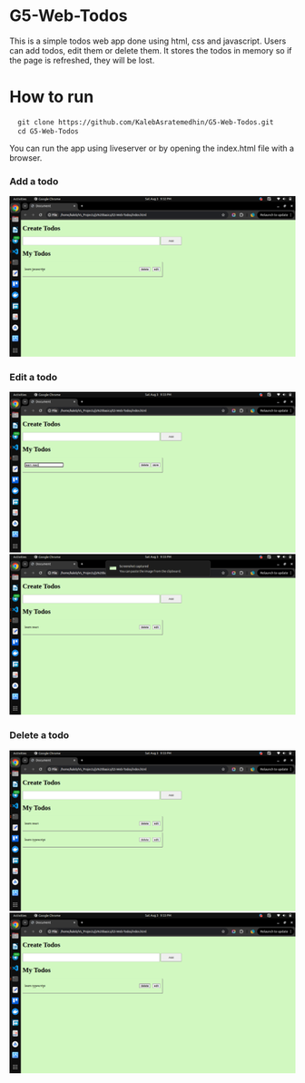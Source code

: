 # G5-Web-Todos
This is a simple todos web app done using html, css and javascript. Users can add todos, edit them or delete them. It stores the todos in memory so if the page is refreshed, they will be lost.

# How to run 
```
  git clone https://github.com/KalebAsratemedhin/G5-Web-Todos.git
  cd G5-Web-Todos
```
You can run the app using liveserver or by opening the index.html file with a browser.

### Add a todo

![alt text](<Screenshot from 2024-08-03 21-32-58.png>)

### Edit a todo
![alt text](<Screenshot from 2024-08-03 21-33-20.png>)
![alt text](<Screenshot from 2024-08-03 21-33-26.png>)

### Delete a todo
![alt text](<Screenshot from 2024-08-03 21-33-42.png>)
![alt text](<Screenshot from 2024-08-03 21-33-50.png>)
